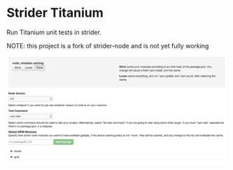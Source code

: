 # Strider Titanium

Run Titanium unit tests in strider.

NOTE: this project is a fork of strider-node and is not yet fully working

![Screenshot](screenshot.png)
